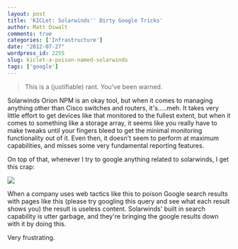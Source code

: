 ```yaml
---
layout: post
title: 'KICLet: Solarwinds'' Dirty Google Tricks'
author: Matt Oswalt
comments: true
categories: ['Infrastructure']
date: "2012-07-27"
wordpress_id: 2255
slug: kiclet-a-poison-named-solarwinds
tags: ['google']
---
```



> This is a (justifiable) rant. You've been warned.

Solarwinds Orion NPM is an okay tool, but when it comes to managing anything other than Cisco switches and routers, it's.....meh. It takes very little effort to get devices like that monitored to the fullest extent, but when it comes to something like a storage array, it seems like you really have to make tweaks until your fingers bleed to get the minimal monitoring functionality out of it. Even then, it doesn't seem to perform at maximum capabilities, and misses some very fundamental reporting features.

On top of that, whenever I try to google anything related to solarwinds, I get this crap:

[![](/assets/2012/07/google.png)](/assets/2012/07/google.png)

When a company uses web tactics like this to poison Google search results with pages like this (please try googling this query and see what each result shows you) the result is useless content. Solarwinds' built in search capability is utter garbage, and they're bringing the google results down with it by doing this.

Very frustrating.
